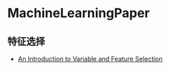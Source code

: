 # MachineLearningPaper

## 特征选择
- [An Introduction to Variable and Feature Selection](http://www.jmlr.org/papers/volume3/guyon03a/guyon03a.pdf)

